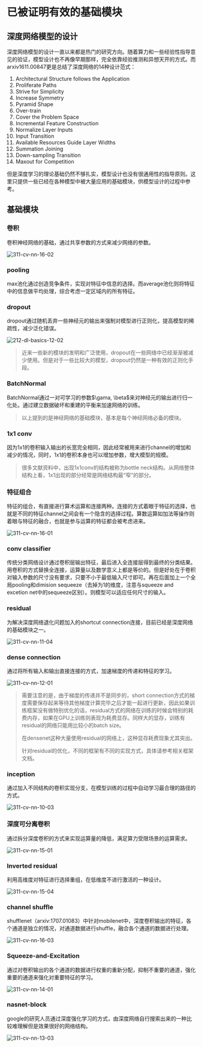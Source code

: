 # 已被证明有效的基础模块

## 深度网络模型的设计

深度网络模型的设计一直以来都是热门的研究方向。随着算力和一些经验性指导意见的验证，模型设计也不再像早期那样，完全依靠经验推测和异想天开的方式。而arxiv1611.00847更是总结了深度网络的14种设计范式：

1. Architectural Structure follows the Application 
2. Proliferate Paths 
3. Strive for Simplicity 
4. Increase Symmetry 
5. Pyramid Shape 
6. Over-train 
7. Cover the Problem Space 
8. Incremental Feature Construction 
9. Normalize Layer Inputs 
10. Input Transition 
11. Available Resources Guide Layer Widths 
12. Summation Joining 
13. Down-sampling Transition
14. Maxout for Competition

但是深度学习的理论基础仍然不够扎实，模型设计也没有很通用性的指导原则。这里只提供一些已经在各种模型中被大量应用的基础模块，供模型设计的过程中参考。

## 基础模块

### 卷积

卷积神经网络的基础，通过共享参数的方式来减少网络的参数。

![311-cv-nn-16-02](311-cv-nn-16/311-cv-nn-16-02.gif)

### pooling

max池化通过创造竞争条件，实现对特征中信息的选择。而average池化则将特征中的信息做平均处理，综合考虑一定区域内的所有特征。



### dropout
dropout通过随机丢弃一些神经元的输出来强制对模型进行正则化，提高模型的稀疏性，减少泛化错误。

![212-dl-basics-12-02](../212-dl-basics/212-dl-basics-12/212-dl-basics-12-02.png)

>近来一些新的模块的发明和广泛使用，dropout在一些网络中已经渐渐被减少使用。但是对于一些比较大的模型，dropout仍然是一种有效的正则化手段。

### BatchNormal
BatchNormal通过一对可学习的参数$\gama, \beta$来对神经元的输出进行归一化处。通过建立数据破坏和重建的平衡来加速网络的训练。

>以上提到的是神经网络的基础模块，基本是每个神经网络必备的模块。

### 1x1 conv

因为1x1的卷积输入输出的长宽完全相同，因此经常被用来进行channel的增加和减少的情况，同时，1x1的卷积本身也可以增加参数，增大模型的规模。

> 很多文献资料中，出现1x1conv的结构被称为bottle neck结构。从网络整体结构上看，1x1出现的部分经常是网络结构最“窄”的部分。

### 特征组合

特征的组合，有直接进行算术运算和连接两种。连接的方式着眼于特征的选择，也就是不同的特征channel之间会有一个隐含的选择过程。算数运算如加法等操作则着眼与特征的融合，也就是参与运算的特征都会被考虑进来。

![311-cv-nn-16-01](311-cv-nn-16/311-cv-nn-16-01.png)

### conv classifier
传统分类网络设计通过卷积层输出特征，最后进入全连接层得到最终的分类结果。用卷积的方式替换全连接，运算量以及数学意义上都是等价的。但是好处在于卷积对输入参数的尺寸没有要求，只要不小于最低输入尺寸即可。再在后面加上一个全局pooling和dimision sequeeze（去掉为1的维度，注意与squeeze and excetion net中的sequeeze区别）。则模型可以适应任何尺寸的输入。

### residual
为解决深度网络退化问题加入的shortcut connection连接，目前已经是深度网络的基础模块之一。

![311-cv-nn-11-04](311-cv-nn-11/311-cv-nn-11-03.png)

### dense connection

通过将所有输入和输出直接连接的方式，加速梯度的传递和特征的学习。

![311-cv-nn-12-01](311-cv-nn-12/311-cv-nn-12-01.png)

> 需要注意的是，由于梯度的传递并不是同步的，short connection方式的梯度需要保存起来等待其他梯度计算完毕之后才能一起进行更新，因此如果训练框架没有做特别优化的话，residual方式的网络在训练的时候会特别的耗费内存，如果在GPU上训练则表现为耗费显存。同样大的显存，训练有residual的网络只能用比较小的batch size。
>
> 在densenet这种大量使用residual的网络上，这种显存耗费现象尤其突出。
>
> 针对residual的优化，不同的框架有不同的实现方式，具体请参考相关框架文档。

### inception

通过加入不同结构的卷积实现分支，在模型训练的过程中自动学习最合理的路径的方式。

![311-cv-nn-10-03](311-cv-nn-10/311-cv-nn-10-03.png)

### 深度可分离卷积

通过拆分深度卷积的方式来实现运算量的降低，满足算力受限场景的运算需求。

![311-cv-nn-15-01](311-cv-nn-15/311-cv-nn-15-01.png)

### Inverted residual

利用高维度对特征进行选择重组，在低维度不进行激活的一种设计。

![311-cv-nn-15-04](311-cv-nn-15/311-cv-nn-15-04.png)

### channel shuffle

shufflenet（arxiv:1707.01083）中针对mobilenet中，深度卷积输出的特征，各个通道是独立的情况，对通道数据进行shuffle，融合各个通道的数据进行处理。

![311-cv-nn-16-03](311-cv-nn-16/311-cv-nn-16-03.png)



### Squeeze-and-Excitation

通过对卷积输出的各个通道的数据进行权重的重新分配，抑制不重要的通道，强化重要的通道来强化对重要特征的学习。

![311-cv-nn-14-01](311-cv-nn-14/311-cv-nn-14-01.png)

### nasnet-block

google的研究人员通过深度强化学习的方式，由深度网络自行搜索出来的一种比较难理解但是效果很好的网络结构。

![311-cv-nn-13-03](311-cv-nn-13/311-cv-nn-13-03.png)